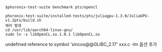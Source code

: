 ```
$phoronix-test-suite benchmark pts/opencl

phoronix-test-suite/installed-tests/pts/juliagpu-1.3.0/JuliaGPU-v1.2pts/build.sh
에러 발생
cd /usr/lib/aarch64-linux-gnu/
sudo ln -s libOpenCL.so.1.0.1 libOpenCL.so
```

undefined reference to symbol 'sincos@@GLIBC_2.17' xxx.c -lm 옵션 추가
